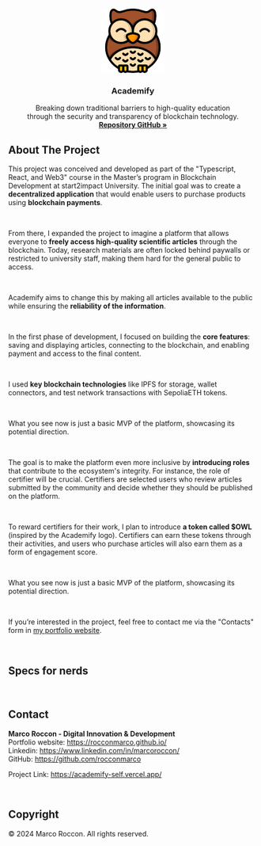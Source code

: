 <br />
<div id="readme-top" align="center">
  <a href="https://academify-self.vercel.app/">
    <img src="public/academify-logo-blank.png" alt="Logo" width="130" height="130">
  </a>

<h3 align="center">Academify</h3>

  <p align="center">
    Breaking down traditional barriers to high-quality education<br /> through the security and transparency of blockchain technology.
    <br />
    <a href="https://github.com/rocconmarco/academify"><strong>Repository GitHub »</strong></a>
    <br />
  </p>
</div>

## About The Project

This project was conceived and developed as part of the "Typescript,
            React, and Web3" course in the Master’s program in Blockchain
            Development at start2impact University. The initial goal was to
            create a <strong>decentralized application</strong> that would
            enable users to purchase products using 
            <strong>blockchain payments</strong>.

<br>

From there, I expanded the project to imagine a platform that allows
            everyone to 
            <strong>freely access high-quality scientific articles</strong> 
            through the blockchain. Today, research materials are often locked
            behind paywalls or restricted to university staff, making them hard
            for the general public to access.

<br>

Academify aims to change this by making all articles available to
            the public while ensuring the 
            <strong>reliability of the information</strong>.

<br>

In the first phase of development, I focused on building the 
            <strong>core features</strong>: saving and displaying articles,
            connecting to the blockchain, and enabling payment and access to the
            final content.
            
<br>

I used <strong>key blockchain technologies</strong> like IPFS for
            storage, wallet connectors, and test network transactions with
            SepoliaETH tokens.

<br>

What you see now is just a basic MVP of the platform, showcasing its
            potential direction.
            
<br>

The goal is to make the platform even more inclusive by 
            <strong>introducing roles</strong> that contribute to the
            ecosystem's integrity. For instance, the role of certifier will be
            crucial. Certifiers are selected users who review articles submitted
            by the community and decide whether they should be published on the
            platform.
            
<br>

To reward certifiers for their work, I plan to introduce 
            <strong>a token called $OWL</strong> (inspired by the Academify
            logo). Certifiers can earn these tokens through their activities,
            and users who purchase articles will also earn them as a form of
            engagement score.
            
<br>

What you see now is just a basic MVP of the platform, showcasing its
            potential direction.
            
<br>

If you’re interested in the project, feel free to contact me via the "Contacts" form in <a href="https://rocconmarco.github.io/" target="_blank">my portfolio website<a>.

<br>



## Specs for nerds

<br />

## Contact

<b>Marco Roccon - Digital Innovation & Development</b><br>
Portfolio website: https://rocconmarco.github.io/<br>
Linkedin: https://www.linkedin.com/in/marcoroccon/<br>
GitHub: https://github.com/rocconmarco

Project Link: https://academify-self.vercel.app/

<br>

## Copyright

© 2024 Marco Roccon. All rights reserved.
